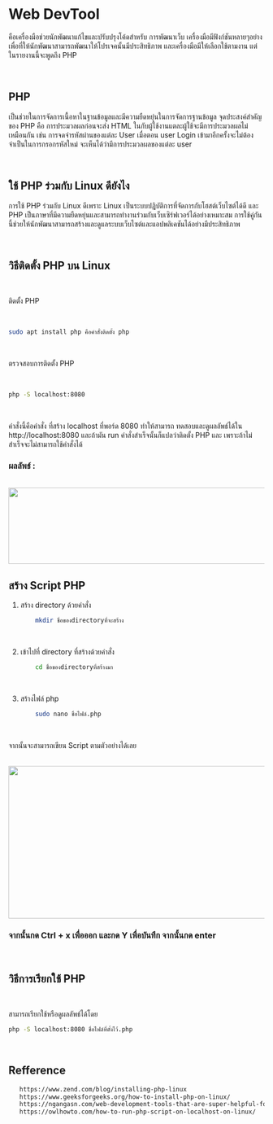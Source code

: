 
# Web DevTool

คือเครื่องมือช่วยนักพัฒนาแก้ไขและปรับปรุงโค้ดสำหรับ
การพัฒนาเว็บ เครื่องมือมีฟังก์ชันหลายๆอย่างเพื่อที่ให้นักพัฒนาสามารถพัฒนาให้โปรเจคนั้นมีประสิทธิภาพ และเครื่องมือมีให้เลือกใช้ตามงาน แต่ในรายงานนี้จะพูดถึง PHP

<br>

## PHP
	
เป็นช่วยในการจัดการเนื้อหาในฐานข้อมูลและมีความยืดหยุ่นในการจัดการฐานข้อมูล จุดประสงค์สำคัญของ PHP คือ การประมวลผลก่อนจะส่ง HTML ในกับผู้ใช้งานแตละผู้ใช้จะมีการประมวลผลไม่เหมือนกัน เช่น การจดจำรหัสผ่านของแต่ละ User เมื่อตอน user Login เข้ามาอีกครั้งจะไม่ต้องจำเป็นในการกรอกรหัสใหม่ จะเห็นได้ว่ามีการประมวลผลของแต่ละ user

<br>

## ใช้ PHP ร่วมกับ Linux ดียังไง

การใช้ PHP ร่วมกับ Linux ดีเพราะ Linux เป็นระบบปฏิบัติการที่จัดการกับโฮสต์เว็บไซต์ได้ดี และ PHP เป็นภาษาที่มีความยืดหยุ่นและสามารถทำงานร่วมกับเว็บเซิร์ฟเวอร์ได้อย่างเหมาะสม การใช้คู่กันนี้ช่วยให้นักพัฒนาสามารถสร้างและดูแลระบบเว็บไซต์และแอปพลิเคชันได้อย่างมีประสิทธิภาพ

<br>

## วิธีติดตั้ง PHP บน Linux

<br>

ติดตั้ง PHP

 <br>

  ```bash
  sudo apt install php คือคำสั่งติดตั้ง php
  ```

 <br>

ตรวจสอบการติดตั้ง PHP

 <br>

   ```bash
   php -S localhost:8080
   ```

 <br>

คำสั่งนี้คือคำสั่ง ที่สร้าง localhost ที่พอร์ด 8080 ทำให้สามารถ ทดสอบและดูผลลัพธ์ได้ใน http://localhost:8080 และถ้ามัน run คำสั่งสำเร็จนั้นก็แปลว่าติดตั้ง PHP และ เพราะถ้าไม่สำเร็จจะไม่สามารถใช้คำสั่งได้ 

### ผลลัพธ์ :
<br>
   
   <img src='https://owlhowto.com/content/images/2023/06/php-server-started.png?ezimgfmt=ng:webp/ngcb2' width='1000' height='150'>

<br>

## สร้าง Script PHP

1. สร้าง directory ด้วยคำสั่ง
   <br>

   ```bash
       mkdir ชื่อของdirectoryที่จะสร้าง
   ```
   <br>
   
2. เข้าไปที่ directory ที่สร้างด้วยคำสั่ง
   <br>

   ```bash
       cd ชื่อของdirectoryที่สร้างมา
   ```
   <br>

3. สร้างไฟล์ php
   <br>

   ```bash
       sudo nano ชื่อไฟล์.php
   ```
   <br>

จากนั้นจะสามารถเขียน Script ตามตัวอย่างได้เลย

<br>
   
   <img src='https://owlhowto.com/content/images/2023/06/app-php-code-1.png?ezimgfmt=ng:webp/ngcb2' width='1000' height='300'>

<br>		

### จากนั้นกด Ctrl + x เพื่อออก และกด Y เพื่อบันทึก จากนั้นกด enter

<br>

## วิธีการเรียกใช้ PHP

<br>

  สามารถเรียกใช้หรือดูผลลัพธ์ได้โดย
<br>

   ```bash
   php -S localhost:8080 ชื่อไฟล์ที่ตั้งไว้.php
   ```
   <br>

## Refference
```bash
   https://www.zend.com/blog/installing-php-linux
   https://www.geeksforgeeks.org/how-to-install-php-on-linux/
   https://ngangasn.com/web-development-tools-that-are-super-helpful-for-linux-web-developers/?expand_article=1
   https://owlhowto.com/how-to-run-php-script-on-localhost-on-linux/
   ```
   <br>
  

